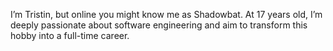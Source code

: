I’m Tristin, but online you might know me as Shadowbat. At 17 years old, I’m deeply passionate about software engineering and aim to transform this hobby into a full-time career.
